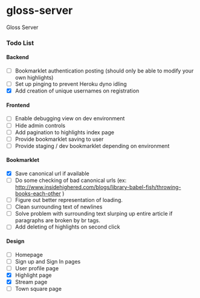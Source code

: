 gloss-server
============

Gloss Server

### Todo List

#### Backend

- [ ] Bookmarklet authentication posting (should only be able to modify your own highlights)
- [ ] Set up pinging to prevent Heroku dyno idling
- [X] Add creation of unique usernames on registration

#### Frontend

- [ ] Enable debugging view on dev environment
- [ ] Hide admin controls
- [ ] Add pagination to highlights index page
- [ ] Provide bookmarklet saving to user
- [ ] Provide staging / dev bookmarklet depending on environment

#### Bookmarklet

- [x] Save canonical url if available
- [ ] Do some checking of bad canonical urls (ex: http://www.insidehighered.com/blogs/library-babel-fish/throwing-books-each-other )
- [ ] Figure out better representation of loading.
- [ ] Clean surrounding text of newlines
- [ ] Solve problem with surrounding text slurping up entire article if paragraphs are broken by br tags.
- [ ] Add deleting of highlights on second click

#### Design

- [ ] Homepage
- [ ] Sign up and Sign In pages
- [ ] User profile page
- [X] Highlight page
- [X] Stream page
- [ ] Town square page

